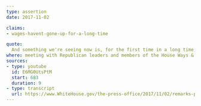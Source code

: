 ```yaml
---
type: assertion
date: 2017-11-02

claims:
- wages-havent-gone-up-for-a-long-time

quote:
  And something we're seeing now is, for the first time in a long time, wages are starting to rise for people.
where: meeting with Republican leaders and members of the House Ways & Means Committee
sources:
- type: youtube
  id: E6MG0UtsPtM
  start: 683
  duration: 9
- type: transcript
  url: https://www.WhiteHouse.gov/the-press-office/2017/11/02/remarks-president-trump-meeting-house-republican-leaders-and-republican
---
```

